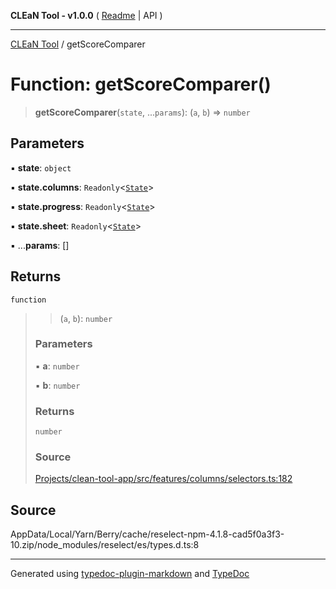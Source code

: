 **CLEaN Tool - v1.0.0** ( [Readme](../README.md) \| API )

***

[CLEaN Tool](../exports.md) / getScoreComparer

# Function: getScoreComparer()

> **getScoreComparer**(`state`, ...`params`): (`a`, `b`) => `number`

## Parameters

▪ **state**: `object`

▪ **state.columns**: `Readonly`\<[`State`](../interfaces/State.md)\>

▪ **state.progress**: `Readonly`\<[`State`](../interfaces/State.md)\>

▪ **state.sheet**: `Readonly`\<[`State`](../interfaces/State.md)\>

▪ ...**params**: []

## Returns

`function`

> > (`a`, `b`): `number`
>
> ### Parameters
>
> ▪ **a**: `number`
>
> ▪ **b**: `number`
>
> ### Returns
>
> `number`
>
> ### Source
>
> [Projects/clean-tool-app/src/features/columns/selectors.ts:182](https://github.com/yuckyh/clean-tool-app/)
>

## Source

AppData/Local/Yarn/Berry/cache/reselect-npm-4.1.8-cad5f0a3f3-10.zip/node\_modules/reselect/es/types.d.ts:8

***

Generated using [typedoc-plugin-markdown](https://www.npmjs.com/package/typedoc-plugin-markdown) and [TypeDoc](https://typedoc.org/)
